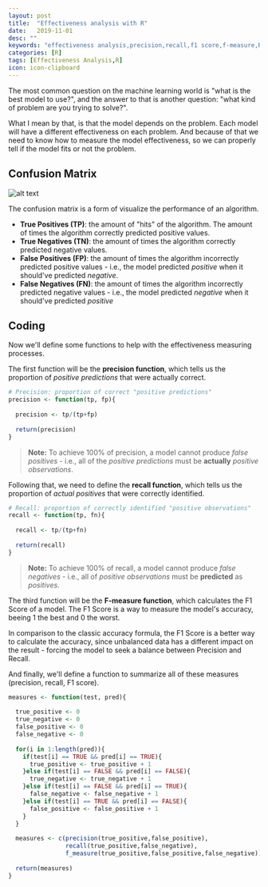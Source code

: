 ```yaml
---
layout: post
title:  "Effectiveness analysis with R"
date:   2019-11-01
desc: ""
keywords: "effectiveness analysis,precision,recall,f1 score,f-measure,R"
categories: [R]
tags: [Effectiveness Analysis,R]
icon: icon-clipboard
---
```


The most common question on the machine learning world is "what is the best model to use?", and the answer to that is another question: "what kind of problem are you trying to solve?".

What I mean by that, is that the model depends on the problem. Each model will have a different effectiveness on each problem. And because of that we need to know how to measure the model effectiveness, so we can properly tell if the model fits or not the problem.


## Confusion Matrix

![alt text](https://miro.medium.com/max/712/1*Z54JgbS4DUwWSknhDCvNTQ.png "Confusion Matrix")

The confusion matrix is a form of visualize the performance of an algorithm.

- **True Positives (TP)**: the amount of "hits" of the algorithm. The amount of times the algorithm correctly predicted positive values.
- **True Negatives (TN)**: the amount of times the algorithm correctly predicted negative values.
- **False Positives (FP)**: the amount of times the algorithm incorrectly predicted positive values - i.e., the model predicted *positive* when it should've predicted *negative*.
- **False Negatives (FN)**: the amount of times the algorithm incorrectly predicted negative values - i.e., the model predicted *negative* when it should've predicted *positive*


## Coding

Now we'll define some functions to help with the effectiveness measuring processes.

The first function will be the **precision function**, which tells us the proportion of *positive predictions* that were actually correct.

```R
# Precision: proportion of correct "positive predictions"
precision <- function(tp, fp){
  
  precision <- tp/(tp+fp)
  
  return(precision)
}
```
> **Note:** To achieve 100% of precision, a model cannot produce *false positives* - i.e., all of the *positive predictions* must be **actually** *positive observations*.

Following that, we need to define the **recall function**, which tells us the proportion of *actual positives* that were correctly identified.

```R
# Recall: proportion of correctly identified "positive observations"
recall <- function(tp, fn){
  
  recall <- tp/(tp+fn)
  
  return(recall)
}
```
> **Note:** To achieve 100% of recall, a model cannot produce *false negatives* - i.e., all of *positive observations* must be **predicted** as *positives*.

The third function will be the **F-measure function**, which calculates the F1 Score of a model. The F1 Score is a way to measure the model's accuracy, beeing 1 the best and 0 the worst.

In comparison to the classic accuracy formula, the F1 Score is a better way to calculate the accuracy, since unbalanced data has a different impact on the result - forcing the model to seek a balance between Precision and Recall.

And finally, we'll define a function to summarize all of these measures (precision, recall, F1 score).

```R
measures <- function(test, pred){
  
  true_positive <- 0
  true_negative <- 0
  false_positive <- 0
  false_negative <- 0
  
  for(i in 1:length(pred)){
    if(test[i] == TRUE && pred[i] == TRUE){
      true_positive <- true_positive + 1
    }else if(test[i] == FALSE && pred[i] == FALSE){
      true_negative <- true_negative + 1
    }else if(test[i] == FALSE && pred[i] == TRUE){
      false_negative <- false_negative + 1
    }else if(test[i] == TRUE && pred[i] == FALSE){
      false_positive <- false_positive + 1
    }
  }
  
  measures <- c(precision(true_positive,false_positive), 
                recall(true_positive,false_negative), 
                f_measure(true_positive,false_positive,false_negative))
  
  return(measures)
}
```
